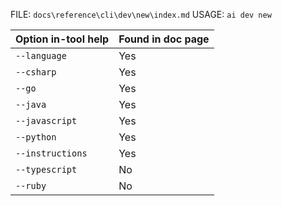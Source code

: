 ﻿FILE: `docs\reference\cli\dev\new\index.md`
USAGE: `ai dev new`

| Option in-tool help | Found in doc page |
|---------------------|------------------|
| `--language` | Yes |
| `--csharp` | Yes |
| `--go` | Yes |
| `--java` | Yes |
| `--javascript` | Yes |
| `--python` | Yes |
| `--instructions` | Yes |
| `--typescript` | No |
| `--ruby` | No |